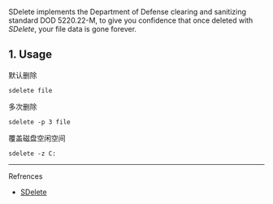 SDelete implements the Department of Defense clearing and sanitizing standard DOD 5220.22-M, to give you confidence that once deleted with *SDelete*, your file data is gone forever.

## 1. Usage

默认删除

```
sdelete file
```

多次删除

```
sdelete -p 3 file
```

覆盖磁盘空闲空间

```
sdelete -z C:
```

---

Refrences

- [SDelete](https://learn.microsoft.com/en-us/sysinternals/downloads/sdelete)
